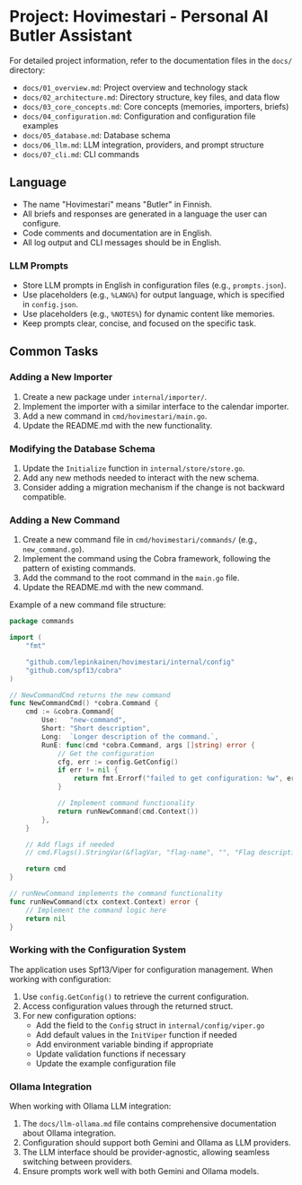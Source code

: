 # Project: Hovimestari - Personal AI Butler Assistant

For detailed project information, refer to the documentation files in the `docs/` directory:

- `docs/01_overview.md`: Project overview and technology stack
- `docs/02_architecture.md`: Directory structure, key files, and data flow
- `docs/03_core_concepts.md`: Core concepts (memories, importers, briefs)
- `docs/04_configuration.md`: Configuration and configuration file examples
- `docs/05_database.md`: Database schema
- `docs/06_llm.md`: LLM integration, providers, and prompt structure
- `docs/07_cli.md`: CLI commands

## Language

- The name "Hovimestari" means "Butler" in Finnish.
- All briefs and responses are generated in a language the user can configure.
- Code comments and documentation are in English.
- All log output and CLI messages should be in English.

### LLM Prompts

- Store LLM prompts in English in configuration files (e.g., `prompts.json`).
- Use placeholders (e.g., `%LANG%`) for output language, which is specified in `config.json`.
- Use placeholders (e.g., `%NOTES%`) for dynamic content like memories.
- Keep prompts clear, concise, and focused on the specific task.

## Common Tasks

### Adding a New Importer

1. Create a new package under `internal/importer/`.
2. Implement the importer with a similar interface to the calendar importer.
3. Add a new command in `cmd/hovimestari/main.go`.
4. Update the README.md with the new functionality.

### Modifying the Database Schema

1. Update the `Initialize` function in `internal/store/store.go`.
2. Add any new methods needed to interact with the new schema.
3. Consider adding a migration mechanism if the change is not backward compatible.

### Adding a New Command

1. Create a new command file in `cmd/hovimestari/commands/` (e.g., `new_command.go`).
2. Implement the command using the Cobra framework, following the pattern of existing commands.
3. Add the command to the root command in the `main.go` file.
4. Update the README.md with the new command.

Example of a new command file structure:

```go
package commands

import (
	"fmt"

	"github.com/lepinkainen/hovimestari/internal/config"
	"github.com/spf13/cobra"
)

// NewCommandCmd returns the new command
func NewCommandCmd() *cobra.Command {
	cmd := &cobra.Command{
		Use:   "new-command",
		Short: "Short description",
		Long:  `Longer description of the command.`,
		RunE: func(cmd *cobra.Command, args []string) error {
			// Get the configuration
			cfg, err := config.GetConfig()
			if err != nil {
				return fmt.Errorf("failed to get configuration: %w", err)
			}

			// Implement command functionality
			return runNewCommand(cmd.Context())
		},
	}

	// Add flags if needed
	// cmd.Flags().StringVar(&flagVar, "flag-name", "", "Flag description")

	return cmd
}

// runNewCommand implements the command functionality
func runNewCommand(ctx context.Context) error {
	// Implement the command logic here
	return nil
}
```

### Working with the Configuration System

The application uses Spf13/Viper for configuration management. When working with configuration:

1. Use `config.GetConfig()` to retrieve the current configuration.
2. Access configuration values through the returned struct.
3. For new configuration options:
   - Add the field to the `Config` struct in `internal/config/viper.go`
   - Add default values in the `InitViper` function if needed
   - Add environment variable binding if appropriate
   - Update validation functions if necessary
   - Update the example configuration file

### Ollama Integration

When working with Ollama LLM integration:

1. The `docs/llm-ollama.md` file contains comprehensive documentation about Ollama integration.
2. Configuration should support both Gemini and Ollama as LLM providers.
3. The LLM interface should be provider-agnostic, allowing seamless switching between providers.
4. Ensure prompts work well with both Gemini and Ollama models.
